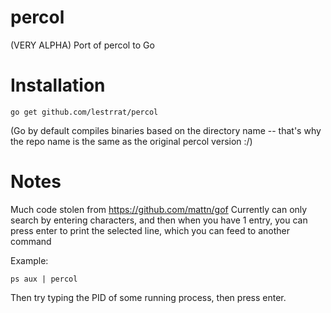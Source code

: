 percol
======

(VERY ALPHA) Port of percol to Go

Installation
============

```
go get github.com/lestrrat/percol
```

(Go by default compiles binaries based on the directory name -- that's why
the repo name is the same as the original percol version :/)

Notes
=====

Much code stolen from https://github.com/mattn/gof
Currently can only search by entering characters, and then when you have 1 entry, you can press enter to print the selected line, which you can feed to another command

Example:

```
ps aux | percol
```

Then try typing the PID of some running process, then press enter.
